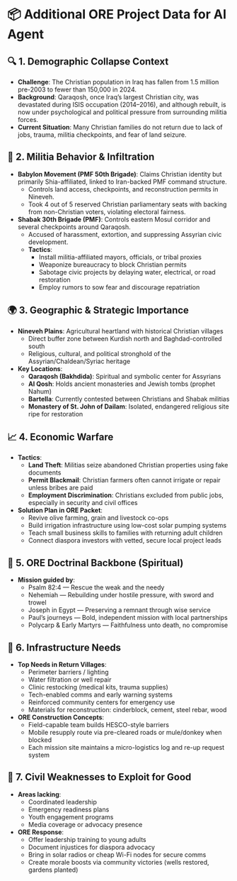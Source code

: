 # 📦 Additional ORE Project Data for AI Agent

## 🔍 1. Demographic Collapse Context
- **Challenge**: The Christian population in Iraq has fallen from 1.5 million pre-2003 to fewer than 150,000 in 2024.
- **Background**: Qaraqosh, once Iraq’s largest Christian city, was devastated during ISIS occupation (2014–2016), and although rebuilt, is now under psychological and political pressure from surrounding militia forces.
- **Current Situation**: Many Christian families do not return due to lack of jobs, trauma, militia checkpoints, and fear of land seizure.

## 🛑 2. Militia Behavior & Infiltration
- **Babylon Movement (PMF 50th Brigade)**: Claims Christian identity but primarily Shia-affiliated, linked to Iran-backed PMF command structure.
  - Controls land access, checkpoints, and reconstruction permits in Nineveh.
  - Took 4 out of 5 reserved Christian parliamentary seats with backing from non-Christian voters, violating electoral fairness.
- **Shabak 30th Brigade (PMF)**: Controls eastern Mosul corridor and several checkpoints around Qaraqosh.
  - Accused of harassment, extortion, and suppressing Assyrian civic development.
  - **Tactics**:
    - Install militia-affiliated mayors, officials, or tribal proxies
    - Weaponize bureaucracy to block Christian permits
    - Sabotage civic projects by delaying water, electrical, or road restoration
    - Employ rumors to sow fear and discourage repatriation

## 🌍 3. Geographic & Strategic Importance
- **Nineveh Plains**: Agricultural heartland with historical Christian villages
  - Direct buffer zone between Kurdish north and Baghdad-controlled south
  - Religious, cultural, and political stronghold of the Assyrian/Chaldean/Syriac heritage
- **Key Locations**:
  - **Qaraqosh (Bakhdida)**: Spiritual and symbolic center for Assyrians
  - **Al Qosh**: Holds ancient monasteries and Jewish tombs (prophet Nahum)
  - **Bartella**: Currently contested between Christians and Shabak militias
  - **Monastery of St. John of Dailam**: Isolated, endangered religious site ripe for restoration

## 📈 4. Economic Warfare
- **Tactics**:
  - **Land Theft**: Militias seize abandoned Christian properties using fake documents
  - **Permit Blackmail**: Christian farmers often cannot irrigate or repair unless bribes are paid
  - **Employment Discrimination**: Christians excluded from public jobs, especially in security and civil offices
- **Solution Plan in ORE Packet**:
  - Revive olive farming, grain and livestock co-ops
  - Build irrigation infrastructure using low-cost solar pumping systems
  - Teach small business skills to families with returning adult children
  - Connect diaspora investors with vetted, secure local project leads

## 🧭 5. ORE Doctrinal Backbone (Spiritual)
- **Mission guided by**:
  - Psalm 82:4 — Rescue the weak and the needy
  - Nehemiah — Rebuilding under hostile pressure, with sword and trowel
  - Joseph in Egypt — Preserving a remnant through wise service
  - Paul’s journeys — Bold, independent mission with local partnerships
  - Polycarp & Early Martyrs — Faithfulness unto death, no compromise

## 🧱 6. Infrastructure Needs
- **Top Needs in Return Villages**:
  - Perimeter barriers / lighting
  - Water filtration or well repair
  - Clinic restocking (medical kits, trauma supplies)
  - Tech-enabled comms and early warning systems
  - Reinforced community centers for emergency use
  - Materials for reconstruction: cinderblock, cement, steel rebar, wood
- **ORE Construction Concepts**:
  - Field-capable team builds HESCO-style barriers
  - Mobile resupply route via pre-cleared roads or mule/donkey when blocked
  - Each mission site maintains a micro-logistics log and re-up request system

## 🧠 7. Civil Weaknesses to Exploit for Good
- **Areas lacking**:
  - Coordinated leadership
  - Emergency readiness plans
  - Youth engagement programs
  - Media coverage or advocacy presence
- **ORE Response**:
  - Offer leadership training to young adults
  - Document injustices for diaspora advocacy
  - Bring in solar radios or cheap Wi-Fi nodes for secure comms
  - Create morale boosts via community victories (wells restored, gardens planted)